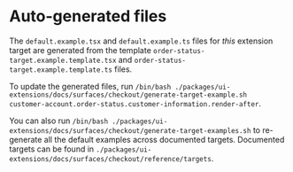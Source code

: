# Auto-generated files

The `default.example.tsx` and `default.example.ts` files for _this_ extension target are generated from the template `order-status-target.example.template.tsx` and `order-status-target.example.template.ts` files.

To update the generated files, run `/bin/bash ./packages/ui-extensions/docs/surfaces/checkout/generate-target-example.sh  customer-account.order-status.customer-information.render-after`.

You can also run `/bin/bash ./packages/ui-extensions/docs/surfaces/checkout/generate-target-examples.sh` to re-generate all the default examples across documented targets.
Documented targets can be found in `./packages/ui-extensions/docs/surfaces/checkout/reference/targets`.
